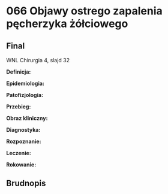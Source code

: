 # 066 Objawy ostrego zapalenia pęcherzyka żółciowego

## Final

WNL Chirurgia 4, slajd 32



**Definicja:** 

**Epidemiologia:** 

**Patofizjologia:** 

**Przebieg:** 

**Obraz kliniczny:** 

**Diagnostyka:** 

**Rozpoznanie:** 

**Leczenie:** 

**Rokowanie:**



## Brudnopis

